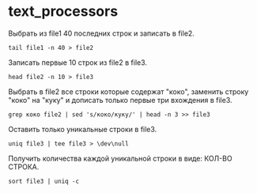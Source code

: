 # text_processors

Выбрать из file1 40 последних строк и записать в file2.

`tail file1 -n 40 > file2`

Записать первые 10 строк из file2 в file3.

`head file2 -n 10 > file3`

Выбрать в file2 все строки которые содержат "коко", заменить строку "коко" на "куку" и дописать только первые три вхождения в file3.

`grep коко file2 | sed 's/коко/куку/' | head -n 3 >> file3`

Оставить только уникальные строки в file3.

`uniq file3 | tee file3 > \dev\null`

Получить количества каждой уникальной строки в виде: КОЛ-ВО СТРОКА.

`sort file3 | uniq -c`
